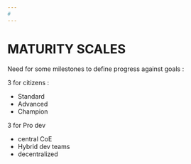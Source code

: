 ```yaml
---
#
---
```

# MATURITY SCALES

Need for some milestones to define progress against goals :

3 for citizens :

* Standard
* Advanced
* Champion

3 for Pro dev

* central CoE
* Hybrid dev teams
* decentralized

